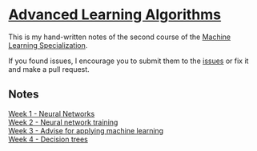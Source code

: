 # [Advanced Learning Algorithms](https://www.coursera.org/learn/advanced-learning-algorithms)

This is my hand-written notes of the second course of the [Machine Learning Specialization](https://www.coursera.org/specializations/machine-learning-introduction).

If you found issues, I encourage you to submit them to the [issues](https://github.com/srezasm/course-notes/issues) or fix it and make a pull request.

## Notes

[Week 1 - Neural Networks](./week-1.md)  
[Week 2 - Neural network training](./week-2.md)  
[Week 3 - Advise for applying machine learning](./week-3.md)  
[Week 4 - Decision trees](./week-4.md)  
